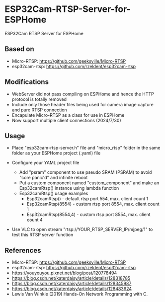 # ESP32Cam-RTSP-Server-for-ESPHome
 ESP32Cam RTSP Server for ESPHome

## Based on
- Micro-RTSP: https://github.com/geeksville/Micro-RTSP
- esp32cam-rtsp: https://github.com/rzeldent/esp32cam-rtsp

## Modifications

- WebServer did not pass compiling on ESPHome and hence the HTTP protocol is totally removed
- Include only those header files being used for camera image capture and pure RTSP connection
- Encapulate Micro-RTSP as a class for use in ESPHome
- Now support multiple client connections (2024/7/30)

## Usage

- Place "esp32cam-rtsp-server.h" file and "micro_rtsp" folder in the same folder as your ESPHome project (.yaml) file
- Configure your YAML project file

  - Add "psram" component to use pseudo SRAM (PSRAM) to avoid "core panic'd" and infinite reboot
  - Put a custom component named "custom_component" and make an Esp32camRtsp() instance using lambda function
  - Esp32camRtsp() usage examples
    - Esp32camRtsp() - default rtsp port 554, max. client count 1
    - Esp32camRtsp(8554) - custom rtsp port 8554, max. client count 1
    - Esp32camRtsp(8554,4) - custom rtsp port 8554, max. client count 4

- Use VLC to open stream "rtsp://YOUR_RTSP_SERVER_IP/mjpeg/1" to test this RTSP server function

## References

- Micro-RTSP: <https://github.com/geeksville/Micro-RTSP>
- esp32cam-rtsp: <https://github.com/rzeldent/esp32cam-rtsp>
- <https://youyouyou.pixnet.net/blog/post/120778494>
- <https://blog.csdn.net/katerdaisy/article/details/128318785>
- <https://blog.csdn.net/katerdaisy/article/details/128345987>
- <https://blog.csdn.net/katerdaisy/article/details/128483624>
- Lewis Van Winkle (2019) Hands-On Network Programming with C.
